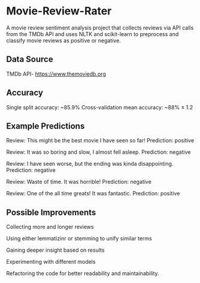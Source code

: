# Movie-Review-Rater
A movie review sentiment analysis project that collects reviews via API calls from the TMDb API and uses NLTK and scikit-learn to preprocess and classify movie reviews as positive or negative.

## Data Source
TMDb API- https://www.themoviedb.org

## Accuracy
Single split accuracy: ~85.9%
Cross-validation mean accuracy: ~88% ± 1.2

## Example Predictions
Review: This might be the best movie I have seen so far!
Prediction: positive

Review: It was so boring and slow, I almost fell asleep.
Prediction: negative

Review: I have seen worse, but the ending was kinda disappointing.
Prediction: negative

Review: Waste of time. It was horrible!
Prediction: negative

Review: One of the all time greats! It was fantastic.
Prediction: positive

## Possible Improvements
Collecting more and longer reviews 

Using either lemmatizinr or stemming to unify similar terms

Gaining deeper insight based on results 

Experimenting with different models 

Refactoring the code for better readability and maintainability.
